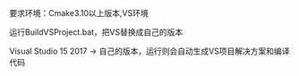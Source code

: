 要求环境：Cmake3.10以上版本,VS环境

运行BuildVSProject.bat，把VS替换成自己的版本

Visual Studio 15 2017 -> 自己的版本，运行则会自动生成VS项目解决方案和编译代码 


